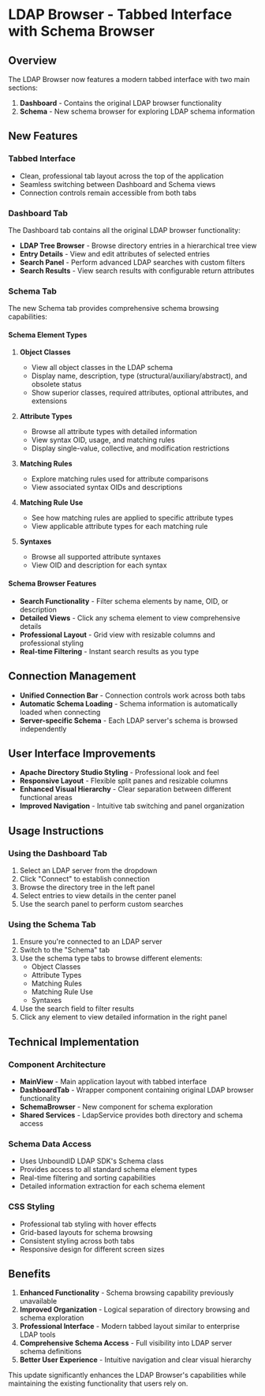 # LDAP Browser - Tabbed Interface with Schema Browser

## Overview
The LDAP Browser now features a modern tabbed interface with two main sections:
1. **Dashboard** - Contains the original LDAP browser functionality
2. **Schema** - New schema browser for exploring LDAP schema information

## New Features

### Tabbed Interface
- Clean, professional tab layout across the top of the application
- Seamless switching between Dashboard and Schema views
- Connection controls remain accessible from both tabs

### Dashboard Tab
The Dashboard tab contains all the original LDAP browser functionality:
- **LDAP Tree Browser** - Browse directory entries in a hierarchical tree view
- **Entry Details** - View and edit attributes of selected entries
- **Search Panel** - Perform advanced LDAP searches with custom filters
- **Search Results** - View search results with configurable return attributes

### Schema Tab
The new Schema tab provides comprehensive schema browsing capabilities:

#### Schema Element Types
1. **Object Classes**
   - View all object classes in the LDAP schema
   - Display name, description, type (structural/auxiliary/abstract), and obsolete status
   - Show superior classes, required attributes, optional attributes, and extensions

2. **Attribute Types**
   - Browse all attribute types with detailed information
   - View syntax OID, usage, and matching rules
   - Display single-value, collective, and modification restrictions

3. **Matching Rules**
   - Explore matching rules used for attribute comparisons
   - View associated syntax OIDs and descriptions

4. **Matching Rule Use**
   - See how matching rules are applied to specific attribute types
   - View applicable attribute types for each matching rule

5. **Syntaxes**
   - Browse all supported attribute syntaxes
   - View OID and description for each syntax

#### Schema Browser Features
- **Search Functionality** - Filter schema elements by name, OID, or description
- **Detailed Views** - Click any schema element to view comprehensive details
- **Professional Layout** - Grid view with resizable columns and professional styling
- **Real-time Filtering** - Instant search results as you type

## Connection Management
- **Unified Connection Bar** - Connection controls work across both tabs
- **Automatic Schema Loading** - Schema information is automatically loaded when connecting
- **Server-specific Schema** - Each LDAP server's schema is browsed independently

## User Interface Improvements
- **Apache Directory Studio Styling** - Professional look and feel
- **Responsive Layout** - Flexible split panes and resizable columns
- **Enhanced Visual Hierarchy** - Clear separation between different functional areas
- **Improved Navigation** - Intuitive tab switching and panel organization

## Usage Instructions

### Using the Dashboard Tab
1. Select an LDAP server from the dropdown
2. Click "Connect" to establish connection
3. Browse the directory tree in the left panel
4. Select entries to view details in the center panel
5. Use the search panel to perform custom searches

### Using the Schema Tab
1. Ensure you're connected to an LDAP server
2. Switch to the "Schema" tab
3. Use the schema type tabs to browse different elements:
   - Object Classes
   - Attribute Types
   - Matching Rules
   - Matching Rule Use
   - Syntaxes
4. Use the search field to filter results
5. Click any element to view detailed information in the right panel

## Technical Implementation

### Component Architecture
- **MainView** - Main application layout with tabbed interface
- **DashboardTab** - Wrapper component containing original LDAP browser functionality
- **SchemaBrowser** - New component for schema exploration
- **Shared Services** - LdapService provides both directory and schema access

### Schema Data Access
- Uses UnboundID LDAP SDK's Schema class
- Provides access to all standard schema element types
- Real-time filtering and sorting capabilities
- Detailed information extraction for each schema element

### CSS Styling
- Professional tab styling with hover effects
- Grid-based layouts for schema browsing
- Consistent styling across both tabs
- Responsive design for different screen sizes

## Benefits
1. **Enhanced Functionality** - Schema browsing capability previously unavailable
2. **Improved Organization** - Logical separation of directory browsing and schema exploration
3. **Professional Interface** - Modern tabbed layout similar to enterprise LDAP tools
4. **Comprehensive Schema Access** - Full visibility into LDAP server schema definitions
5. **Better User Experience** - Intuitive navigation and clear visual hierarchy

This update significantly enhances the LDAP Browser's capabilities while maintaining the existing functionality that users rely on.
